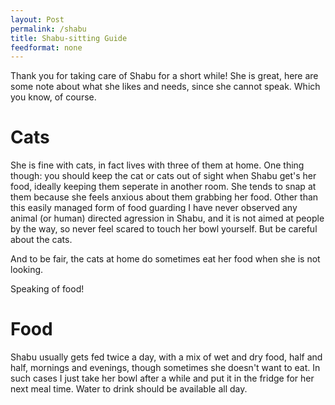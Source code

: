 ```yaml
---
layout: Post
permalink: /shabu
title: Shabu-sitting Guide
feedformat: none
---
```


Thank you for taking care of Shabu for a short while! She is great, here are some note about what she likes and needs, since she cannot speak. Which you know, of course.

# Cats #

She is fine with cats, in fact lives with three of them at home. One thing though: you should keep the cat or cats out of sight when Shabu get's her food, ideally keeping them seperate in another room. She tends to snap at them because she feels anxious about them grabbing her food. Other than this easily managed form of food guarding I have never observed any animal (or human) directed agression in Shabu, and it is not aimed at people by the way, so never feel scared to touch her bowl yourself. But be careful about the cats.

And to be fair, the cats at home do sometimes eat her food when she is not looking.

Speaking of food!

# Food # 

Shabu usually gets fed twice a day, with a mix of wet and dry food, half and half, mornings and evenings, though sometimes she doesn't want to eat. In such cases I just take her bowl after a while and put it in the fridge for her next meal time. Water to drink should be available all day. 